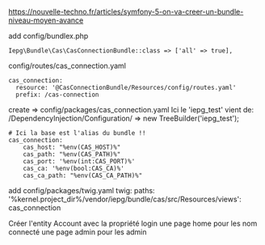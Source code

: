 https://nouvelle-techno.fr/articles/symfony-5-on-va-creer-un-bundle-niveau-moyen-avance


add
config/bundlex.php
```
Iepg\Bundle\Cas\CasConnectionBundle::class => ['all' => true],
```

config/routes/cas_connection.yaml
```
cas_connection:
  resource: '@CasConnectionBundle/Resources/config/routes.yaml'
  prefix: /cas-connection
```


create => config/packages/cas_connection.yaml
Ici le 'iepg_test' vient de:
/DependencyInjection/Configuration/ =>  new TreeBuilder('iepg_test');
```
# Ici la base est l'alias du bundle !!
cas_connection:
    cas_host: "%env(CAS_HOST)%"
    cas_path: "%env(CAS_PATH)%"
    cas_port: '%env(int:CAS_PORT)%'
    cas_ca: '%env(bool:CAS_CA)%'
    cas_ca_path: "%env(CAS_CA_PATH)%"
```

add config/packages/twig.yaml
twig:
    paths:
        '%kernel.project_dir%/vendor/iepg/bundle/cas/src/Resources/views': cas_connection

Créer l'entity Account avec la propriété login
une page home pour les nom connecté
une page admin pour les admin
